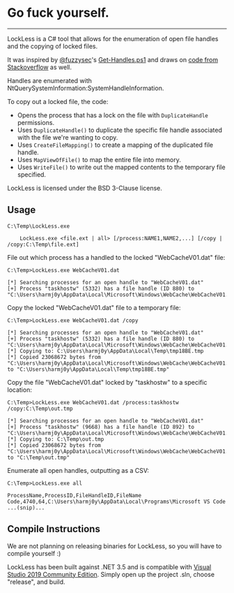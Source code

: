 # Go fuck yourself.

----

LockLess is a C# tool that allows for the enumeration of open file handles and the copying of locked files.

It was inspired by [@fuzzysec](https://twitter.com/fuzzysec)'s [Get-Handles.ps1](https://github.com/FuzzySecurity/PowerShell-Suite/blob/master/Get-Handles.ps1) and draws on [code from Stackoverflow](https://stackoverflow.com/questions/860656/using-c-how-does-one-figure-out-what-process-locked-a-file) as well.

Handles are enumerated with NtQuerySystemInformation:SystemHandleInformation.

To copy out a locked file, the code:
* Opens the process that has a lock on the file with `DuplicateHandle` permissions.
* Uses `DuplicateHandle()` to duplicate the specific file handle associated with the file we're wanting to copy.
* Uses `CreateFileMapping()` to create a mapping of the duplicated file handle.
* Uses `MapViewOfFile()` to map the entire file into memory.
* Uses `WriteFile()` to write out the mapped contents to the temporary file specified.


LockLess is licensed under the BSD 3-Clause license.

## Usage

    C:\Temp\LockLess.exe

        LockLess.exe <file.ext | all> [/process:NAME1,NAME2,...] [/copy | /copy:C:\Temp\file.ext]


File out which process has a handled to the locked "WebCacheV01.dat" file:

    C:\Temp>LockLess.exe WebCacheV01.dat

    [*] Searching processes for an open handle to "WebCacheV01.dat"
    [+] Process "taskhostw" (5332) has a file handle (ID 880) to "C:\Users\harmj0y\AppData\Local\Microsoft\Windows\WebCache\WebCacheV01.dat"


Copy the locked "WebCacheV01.dat" file to a temporary file:

    C:\Temp>LockLess.exe WebCacheV01.dat /copy

    [*] Searching processes for an open handle to "WebCacheV01.dat"
    [+] Process "taskhostw" (5332) has a file handle (ID 880) to "C:\Users\harmj0y\AppData\Local\Microsoft\Windows\WebCache\WebCacheV01.dat"
    [*] Copying to: C:\Users\harmj0y\AppData\Local\Temp\tmp18BE.tmp
    [*] Copied 23068672 bytes from "C:\Users\harmj0y\AppData\Local\Microsoft\Windows\WebCache\WebCacheV01.dat" to "C:\Users\harmj0y\AppData\Local\Temp\tmp18BE.tmp"


Copy the file "WebCacheV01.dat" locked by "taskhostw" to a specific location:

    C:\Temp>LockLess.exe WebCacheV01.dat /process:taskhostw /copy:C:\Temp\out.tmp

    [*] Searching processes for an open handle to "WebCacheV01.dat"
    [+] Process "taskhostw" (9668) has a file handle (ID 892) to "C:\Users\harmj0y\AppData\Local\Microsoft\Windows\WebCache\WebCacheV01.dat"
    [*] Copying to: C:\Temp\out.tmp
    [*] Copied 23068672 bytes from "C:\Users\harmj0y\AppData\Local\Microsoft\Windows\WebCache\WebCacheV01.dat" to "C:\Temp\out.tmp"


Enumerate all open handles, outputting as a CSV:

    C:\Temp>LockLess.exe all

    ProcessName,ProcessID,FileHandleID,FileName
    Code,4740,64,C:\Users\harmj0y\AppData\Local\Programs\Microsoft VS Code
    ...(snip)...


## Compile Instructions

We are not planning on releasing binaries for LockLess, so you will have to compile yourself :)

LockLess has been built against .NET 3.5 and is compatible with [Visual Studio 2019 Community Edition](https://visualstudio.microsoft.com/downloads/). Simply open up the project .sln, choose "release", and build.
